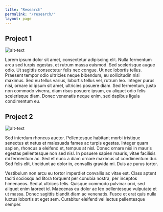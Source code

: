 ```yaml
---
title: "Research"
permalink: "/research/"
layout: page
---
```

## Project 1

![alt-text](https://user-images.githubusercontent.com/4943215/109431850-cd711780-7a08-11eb-8601-2763f2ee6bb4.png)

Lorem ipsum dolor sit amet, consectetur adipiscing elit. Nulla fermentum arcu sed turpis egestas, et rutrum massa euismod. Sed scelerisque augue odio. Ut sagittis consectetur felis nec congue. Ut nec lobortis tellus. Praesent tempor odio ultricies neque bibendum, eu sollicitudin nisi maximus. Sed eu tellus varius, lobortis tellus vel, rutrum leo. Integer purus nisi, ornare id ipsum sit amet, ultricies posuere diam. Sed fermentum, justo non commodo viverra, diam risus posuere ipsum, eu aliquet odio felis scelerisque diam. Donec venenatis neque enim, sed dapibus ligula condimentum eu.

## Project 2

![alt-text](https://user-images.githubusercontent.com/4943215/109431832-b6cac080-7a08-11eb-9c5e-a058680c23a1.png)

 Sed interdum rhoncus auctor. Pellentesque habitant morbi tristique senectus et netus et malesuada fames ac turpis egestas. Integer quam sapien, rhoncus a eleifend et, tempus at nisl. Donec ornare nisi in mauris egestas pellentesque non sed nisl. In posuere sapien mauris, vitae facilisis mi fermentum ac. Sed et nunc a diam ornare maximus ut condimentum dui. Sed felis elit, tincidunt ac dolor in, convallis gravida mi. Duis ac purus tortor.

Vestibulum non arcu eu tortor imperdiet convallis ac vitae est. Class aptent taciti sociosqu ad litora torquent per conubia nostra, per inceptos himenaeos. Sed at ultrices felis. Quisque commodo pulvinar orci, sed aliquet enim laoreet id. Maecenas eu dolor ac leo pellentesque vulputate et ut massa. Donec sagittis blandit diam ac venenatis. Fusce et erat quis nulla luctus lobortis at eget sem. Curabitur eleifend vel lectus pellentesque semper.